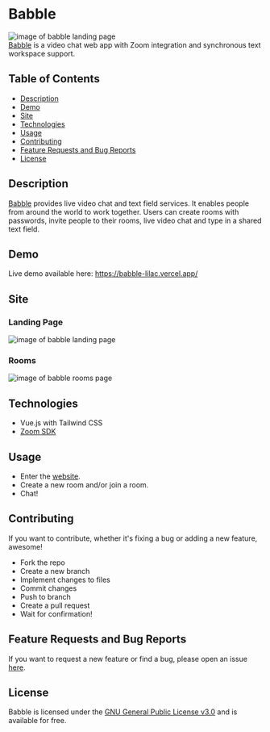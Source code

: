# Babble
![image of babble landing page]() <br />
[Babble](https://babble-lilac.vercel.app/) is a video chat web app with Zoom integration and synchronous text workspace support.

## Table of Contents
* [Description](#description)
* [Demo](#demo)
* [Site](#site)
* [Technologies](#technologies)
* [Usage](#usage)
* [Contributing](#contributing)
* [Feature Requests and Bug Reports](#feature-requests-and-bug-reports)
* [License](#license)

## Description
[Babble](https://babble-lilac.vercel.app/) provides live video chat and text field services. It enables people from around the world to work together. Users can create rooms with passwords, invite people to their rooms, live video chat and type in a shared text field.

## Demo
Live demo available here: https://babble-lilac.vercel.app/

## Site

### Landing Page
![image of babble landing page]()

### Rooms
![image of babble rooms page]()

## Technologies
* Vue.js with Tailwind CSS
* [Zoom SDK](https://marketplace.zoom.us/docs/sdk/native-sdks/introduction)

## Usage
* Enter the [website](https://babble-lilac.vercel.app/).
* Create a new room and/or join a room.
* Chat!

## Contributing
If you want to contribute, whether it's fixing a bug or adding a new feature, awesome!

* Fork the repo
* Create a new branch
* Implement changes to files
* Commit changes
* Push to branch
* Create a pull request
* Wait for confirmation!

## Feature Requests and Bug Reports
If you want to request a new feature or find a bug, please open an issue [here](https://github.com/jake-pauls/babble/issues/new).

## License
Babble is licensed under the [GNU General Public License v3.0](/LICENSE) and is available for free.
